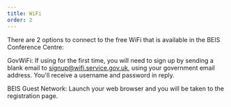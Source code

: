 ```yaml
---
title: WiFi
order: 2
---
```

There are 2 options to connect to the free WiFi that is available in the BEIS Conference Centre:

GovWiFi: If using for the first time, you will need to sign up by sending a blank email to signup@wifi.service.gov.uk, using your government email address. You'll receive a username and password in reply.

BEIS Guest Network: Launch your web browser and you will be taken to the registration page.
